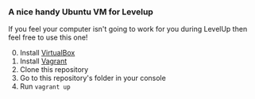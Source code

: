 ### A nice handy Ubuntu VM for Levelup

If you feel your computer isn't going to work for you during LevelUp then feel free to use this one!

0. Install [VirtualBox](https://www.virtualbox.org/)
0. Install [Vagrant](https://www.vagrantup.com/downloads.html)
0. Clone this repository
0. Go to this repository's folder in your console
0. Run `vagrant up`
